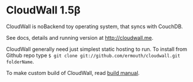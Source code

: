 # CloudWall 1.5β
CloudWall is noBackend toy operating system, that syncs with CouchDB.

See docs, details and running version at http://cloudwall.me.

CloudWall generally need just simplest static hosting to run. To install from Github repo type `$ git clone git://github.com/ermouth/cloudwall.git folderName`.

To make custom build of CloudWall, read [build manual](http://cloudwall.me/os/docs/build.html).

